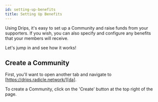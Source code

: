 ```yaml
---
id: setting-up-benefits
title: Setting Up Benefits
---
```


Using Drips, it's easy to set up a Community and raise funds from your supporters.
If you wish, you can also specify and configure any benefits that your members will
receive.

Let's jump in and see how it works!

## Create a Community

First, you'll want to open another tab and navigate to [https://drips.radicle.network/][da].

To create a Community, click on the 'Create' button at the top right of the page.



[da]: https://drips.radicle.network/
